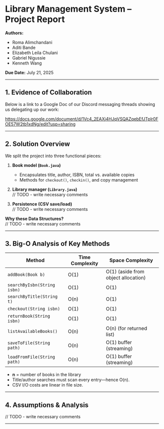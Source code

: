 # Library Management System – Project Report

**Authors:**  
- Roma Alimchandani
- Aditi Bande
- Elizabeth Leila Chulani 
- Gabriel Nigussie
- Kenneth Wang

**Due Date:** July 21, 2025

---

## 1. Evidence of Collaboration

Below is a link to a Google Doc of our Discord messaging threads showing us delegating up our work:

https://docs.google.com/document/d/1Vc4_2EAXj4HJqVSQAZqebEfJTplr0FOE57W2tb1xdNg/edit?usp=sharing

---

## 2. Solution Overview

We split the project into three functional pieces:

1. **Book model (`Book.java`)**  
   - Encapsulates title, author, ISBN, total vs. available copies  
   - Methods for `checkout()`, `checkin()`, and copy management  

2. **Library manager (`Library.java`)**  
 // TODO - write necessary comments

3. **Persistence (CSV save/load)**  
 // TODO - write necessary comments

**Why these Data Structures?**  
// TODO - write necessary comments

---

## 3. Big-O Analysis of Key Methods

| Method                     | Time Complexity  | Space Complexity        |
|----------------------------|------------------|-------------------------|
| `addBook(Book b)`          | O(1)             | O(1) (aside from object allocation) |
| `searchByIsbn(String isbn)`| O(1)             | O(1)                    |
| `searchByTitle(String t)`  | O(n)             | O(1)                    |
| `checkout(String isbn)`    | O(1)             | O(1)                    |
| `returnBook(String isbn)`  | O(1)             | O(1)                    |
| `listAvailableBooks()`     | O(n)             | O(n) (for returned list)|
| `saveToFile(String path)`  | O(n)             | O(1) buffer (streaming) |
| `loadFromFile(String path)`| O(n)             | O(1) buffer (streaming) |

- **n** = number of books in the library
- Title/author searches must scan every entry—hence O(n).  
- CSV I/O costs are linear in file size.

---

## 4. Assumptions & Analysis
// TODO - write necessary comments


---

